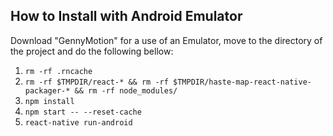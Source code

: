 ## How to Install with Android Emulator

Download "GennyMotion" for a use of an Emulator, move to the directory of the project and do the following bellow:

1. `rm -rf .rncache`
2. `rm -rf $TMPDIR/react-* && rm -rf $TMPDIR/haste-map-react-native-packager-* && rm -rf node_modules/`
3. `npm install`
4. `npm start -- --reset-cache`
5. `react-native run-android`